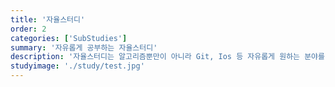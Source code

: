 ```yaml
---
title: '자율스터디'
order: 2
categories: ['SubStudies']
summary: '자유롭게 공부하는 자율스터디'
description: '자율스터디는 알고리즘뿐만이 아니라 Git, Ios 등 자유롭게 원하는 분야를 다른사람들과 함께 공부할 수 있는 스터디 입니다.'
studyimage: './study/test.jpg'
---
```

